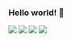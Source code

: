 ### Hello world! 👋
![](https://github-profile-summary-cards.vercel.app/api/cards/most-commit-language?username=alekseevich-psk&theme=solarized_dark) ![](https://github-profile-summary-cards.vercel.app/api/cards/repos-per-language?username=alekseevich-psk&theme=solarized_dark)
![](https://github-profile-summary-cards.vercel.app/api/cards/stats?username=alekseevich-psk&theme=solarized_dark) ![](https://github-profile-summary-cards.vercel.app/api/cards/productive-time?username=alekseevich-psk&theme=solarized_dark)
